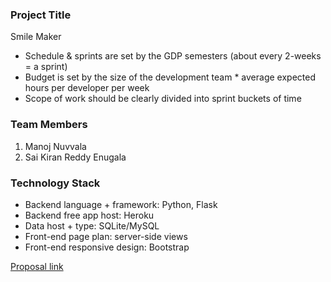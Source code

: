 ### Project Title
Smile Maker
- Schedule & sprints are set by the GDP semesters (about every 2-weeks = a sprint)
- Budget is set by the size of the development team * average expected hours per developer per week
- Scope of work should be clearly divided into sprint buckets of time


### Team Members
1. Manoj Nuvvala
2. Sai Kiran Reddy Enugala

### Technology Stack
- Backend language + framework: Python, Flask
- Backend free app host: Heroku
- Data host + type: SQLite/MySQL
- Front-end page plan: server-side views
- Front-end responsive design: Bootstrap

[Proposal link](https://github.com/manojnuvvala/smile_maker_proposal/blob/main/proposal.md)
